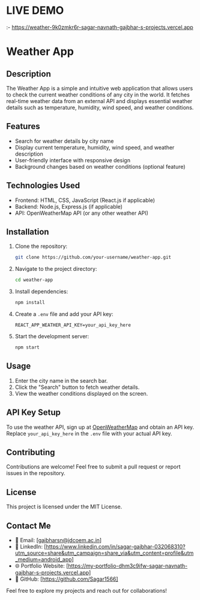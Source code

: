 # LIVE DEMO 
:- https://weather-9k0zmkr6r-sagar-navnath-gajbhar-s-projects.vercel.app


# Weather App

## Description
The Weather App is a simple and intuitive web application that allows users to check the current weather conditions of any city in the world. It fetches real-time weather data from an external API and displays essential weather details such as temperature, humidity, wind speed, and weather conditions.

## Features
- Search for weather details by city name
- Display current temperature, humidity, wind speed, and weather description
- User-friendly interface with responsive design
- Background changes based on weather conditions (optional feature)

## Technologies Used
- Frontend: HTML, CSS, JavaScript (React.js if applicable)
- Backend: Node.js, Express.js (if applicable)
- API: OpenWeatherMap API (or any other weather API)

## Installation
1. Clone the repository:
   ```bash
   git clone https://github.com/your-username/weather-app.git
   ```
2. Navigate to the project directory:
   ```bash
   cd weather-app
   ```
3. Install dependencies:
   ```bash
   npm install
   ```
4. Create a `.env` file and add your API key:
   ```
   REACT_APP_WEATHER_API_KEY=your_api_key_here
   ```
5. Start the development server:
   ```bash
   npm start
   ```

## Usage
1. Enter the city name in the search bar.
2. Click the "Search" button to fetch weather details.
3. View the weather conditions displayed on the screen.

## API Key Setup
To use the weather API, sign up at [OpenWeatherMap](https://openweathermap.org/) and obtain an API key. Replace `your_api_key_here` in the `.env` file with your actual API key.

## Contributing
Contributions are welcome! Feel free to submit a pull request or report issues in the repository.

## License
This project is licensed under the MIT License.


## Contact Me
- 📧 Email: [gajbharsn@jdcoem.ac.in]
- 💼 LinkedIn: [https://www.linkedin.com/in/sagar-gajbhar-032068310?utm_source=share&utm_campaign=share_via&utm_content=profile&utm_medium=android_app]
- 🌐 Portfolio Website: [https://my-portfolio-dhm3c9ifw-sagar-navnath-gajbhar-s-projects.vercel.app]
- 🐙 GitHub: [https://github.com/Sagar1566]

Feel free to explore my projects and reach out for collaborations!

